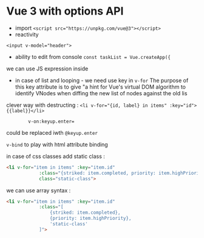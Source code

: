 # Vue 3 with options API
- import 
```<script src="https://unpkg.com/vue@3"></script>```
- reactivity 
```<h1>{{header}}</h1>
<input v-model="header">
```

- ability to edit from console 
```const taskList = Vue.createApp({```

we can use JS expression inside 

- in case of list and looping - we need use key in `v-for`
The purpose of this key attribute is to give "a hint for Vue's virtual DOM algorithm to identify VNodes when diffing the new list of nodes against the old lis

clever way with destructing :
```<li v-for="{id, label} in items" :key="id"> {{label}}</li>```

```  <input 
        v-on:keyup.enter=
```        
could be replaced iwth
`@keyup.enter`

`v-bind` to play with html attribute binding 

in case of css classes  add static class : 
```html
<li v-for="item in items" :key="item.id"
            :class="{striked: item.completed, priority: item.highPriority}"
            class="static-class">
```

we can use array syntax :  
```html
<li v-for="item in items" :key="item.id"
            :class="[
                {striked: item.completed},
                {priority: item.highPriority},
                'static-class'
            ]">
```            